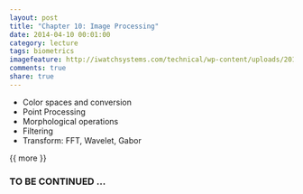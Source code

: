 ```yaml
---
layout: post
title: "Chapter 10: Image Processing"
date: 2014-04-10 00:01:00
category: lecture
tags: biometrics
imagefeature: http://iwatchsystems.com/technical/wp-content/uploads/2011/01/biometric-systems.jpg
comments: true
share: true
---
```


+ Color spaces and conversion
+ Point Processing
+ Morphological operations
+ Filtering
+ Transform: FFT, Wavelet, Gabor

{{ more }}

### TO BE CONTINUED ... ###